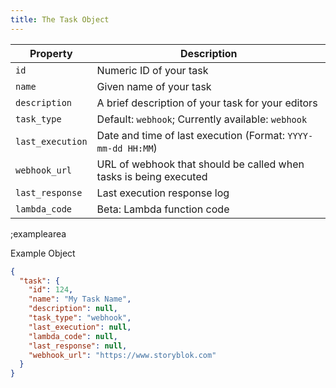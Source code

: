 ```yaml
---
title: The Task Object
---
```


| Property | Description |
|---|---|
| `id` | Numeric ID of your task |
| `name` | Given name of your task |
| `description` | A brief description of your task for your editors |
| `task_type` | Default: `webhook`; Currently available: `webhook` |
| `last_execution` | Date and time of last execution (Format: `YYYY-mm-dd HH:MM`) |
| `webhook_url` | URL of webhook that should be called when tasks is being executed |
| `last_response` | Last execution response log |
| `lambda_code` | Beta: Lambda function code |

;examplearea

Example Object

```json
{
  "task": {
    "id": 124,
    "name": "My Task Name",
    "description": null,
    "task_type": "webhook",
    "last_execution": null,
    "lambda_code": null,
    "last_response": null,
    "webhook_url": "https://www.storyblok.com"
  }
}
```